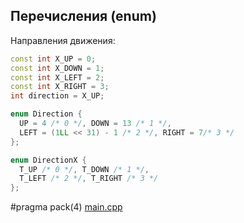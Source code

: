 Перечисления (enum)
-------------------
Направления движения:
``` cpp
const int X_UP = 0;
const int X_DOWN = 1;
const int X_LEFT = 2;
const int X_RIGHT = 3;
int direction = X_UP;

enum Direction {
  UP = 4 /* 0 */, DOWN = 13 /* 1 */,
  LEFT = (1LL << 31) - 1 /* 2 */, RIGHT = 7/* 3 */
};

enum DirectionX {
  T_UP /* 0 */, T_DOWN /* 1 */,
  T_LEFT /* 2 */, T_RIGHT /* 3 */
};
```

#pragma pack(4)
[main.cpp](main.cpp)

